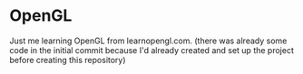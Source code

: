 # OpenGL
Just me learning OpenGL from learnopengl.com.
(there was already some code in the initial commit because I'd already created and set up the project before creating this repository)
